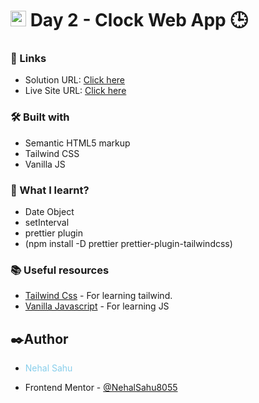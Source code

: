 
#  <img src="https://www.freepnglogos.com/uploads/javascript-png/javascript-vector-logo-yellow-png-transparent-javascript-vector-12.png" width="25"/> Day 2 -  Clock Web App 🕒
 
### 🔗 Links

- Solution URL: [Click here](https://github.com/NehalSahu8055/Day-2-Clock-Web-App)
- Live Site URL: [Click here](https://analog-clock-web-app-nehal.netlify.app/)


### 🛠️ Built with

- Semantic HTML5 markup
- Tailwind CSS
- Vanilla JS


### 📜 What I learnt?

- Date Object
- setInterval
- prettier plugin 
- (npm install -D prettier prettier-plugin-tailwindcss)


### 📚 Useful resources

- [Tailwind Css](https://tailwindcss.com/) - For learning tailwind.
- [Vanilla Javascript](https://developer.mozilla.org/en-US/docs/Web/JavaScript) - For learning JS

## ✒️Author

- <p style="color:skyblue">Nehal Sahu</p>
- Frontend Mentor - [@NehalSahu8055](https://www.frontendmentor.io/profile/NehalSahu8055)
